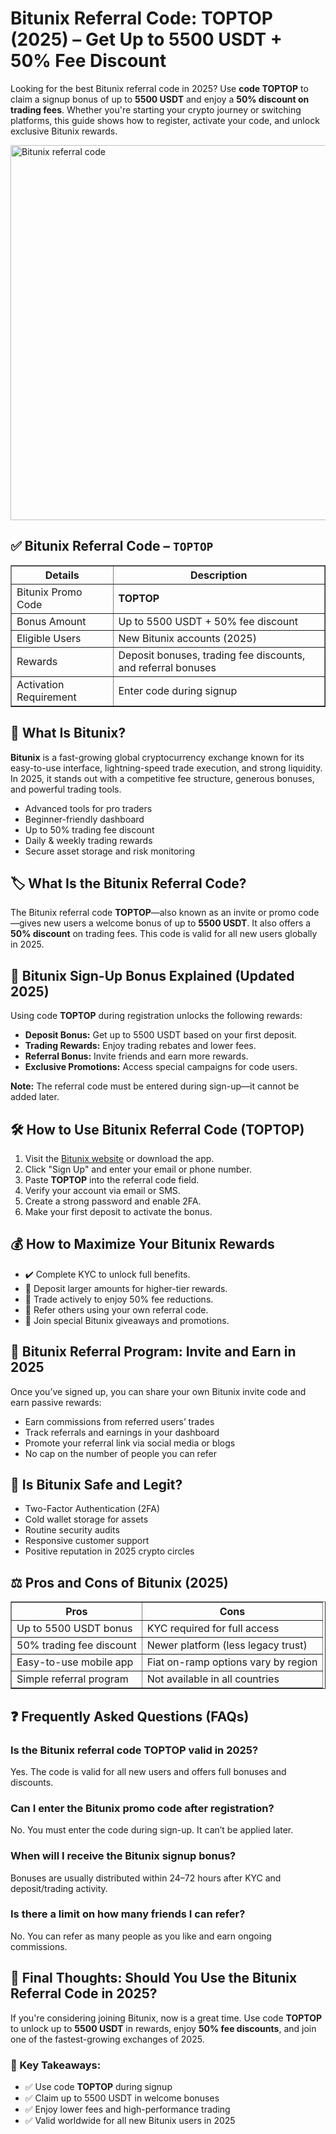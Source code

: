 <h1>Bitunix Referral Code: TOPTOP (2025) – Get Up to 5500 USDT + 50% Fee Discount</h1>
<p>Looking for the best Bitunix referral code in 2025? Use <strong>code TOPTOP</strong> to claim a signup bonus of up to <strong>5500 USDT</strong> and enjoy a <strong>50% discount on trading fees</strong>. Whether you're starting your crypto journey or switching platforms, this guide shows how to register, activate your code, and unlock exclusive Bitunix rewards.</p>

  <img src="https://images.mirror-media.xyz/publication-images/yT00vwOxwxYyN9EJo4Dyo.png" alt="Bitunix referral code" width="600">

<h2>✅ Bitunix Referral Code – <code>TOPTOP</code></h2>
<table border="1" cellpadding="10" cellspacing="0">
<thead>
<tr>
<th>Details</th>
<th>Description</th>
</tr>
</thead>
<tbody>
<tr>
<td>Bitunix Promo Code</td>
<td><strong>TOPTOP</strong></td>
</tr>
<tr>
<td>Bonus Amount</td>
<td>Up to 5500 USDT + 50% fee discount</td>
</tr>
<tr>
<td>Eligible Users</td>
<td>New Bitunix accounts (2025)</td>
</tr>
<tr>
<td>Rewards</td>
<td>Deposit bonuses, trading fee discounts, and referral bonuses</td>
</tr>
<tr>
<td>Activation Requirement</td>
<td>Enter code during signup</td>
</tr>
</tbody>
</table>
<h2>🚀 What Is Bitunix?</h2>
<p><strong>Bitunix</strong> is a fast-growing global cryptocurrency exchange known for its easy-to-use interface, lightning-speed trade execution, and strong liquidity. In 2025, it stands out with a competitive fee structure, generous bonuses, and powerful trading tools.</p>
<ul>
<li>Advanced tools for pro traders</li>
<li>Beginner-friendly dashboard</li>
<li>Up to 50% trading fee discount</li>
<li>Daily & weekly trading rewards</li>
<li>Secure asset storage and risk monitoring</li>
</ul>
<h2>🏷️ What Is the Bitunix Referral Code?</h2>
<p>The Bitunix referral code <strong>TOPTOP</strong>—also known as an invite or promo code—gives new users a welcome bonus of up to <strong>5500 USDT</strong>. It also offers a <strong>50% discount</strong> on trading fees. This code is valid for all new users globally in 2025.</p>
<h2>🎁 Bitunix Sign-Up Bonus Explained (Updated 2025)</h2>
<p>Using code <strong>TOPTOP</strong> during registration unlocks the following rewards:</p>
<ul>
<li><strong>Deposit Bonus:</strong> Get up to 5500 USDT based on your first deposit.</li>
<li><strong>Trading Rewards:</strong> Enjoy trading rebates and lower fees.</li>
<li><strong>Referral Bonus:</strong> Invite friends and earn more rewards.</li>
<li><strong>Exclusive Promotions:</strong> Access special campaigns for code users.</li>
</ul>
<p><strong>Note:</strong> The referral code must be entered during sign-up—it cannot be added later.</p>
<h2>🛠️ How to Use Bitunix Referral Code (TOPTOP)</h2>
<ol>
<li>Visit the <a href="https://www.bitunix.com/register?vipCode=TOPTOP" target="_blank" rel="noopener">Bitunix website</a> or download the app.</li>
<li>Click "Sign Up" and enter your email or phone number.</li>
<li>Paste <strong>TOPTOP</strong> into the referral code field.</li>
<li>Verify your account via email or SMS.</li>
<li>Create a strong password and enable 2FA.</li>
<li>Make your first deposit to activate the bonus.</li>
</ol>
<h2>💰 How to Maximize Your Bitunix Rewards</h2>
<ul>
<li>✔️ Complete KYC to unlock full benefits.</li>
<li>💸 Deposit larger amounts for higher-tier rewards.</li>
<li>🔁 Trade actively to enjoy 50% fee reductions.</li>
<li>🔗 Refer others using your own referral code.</li>
<li>🎉 Join special Bitunix giveaways and promotions.</li>
</ul>
<h2>🔗 Bitunix Referral Program: Invite and Earn in 2025</h2>
<p>Once you’ve signed up, you can share your own Bitunix invite code and earn passive rewards:</p>
<ul>
<li>Earn commissions from referred users’ trades</li>
<li>Track referrals and earnings in your dashboard</li>
<li>Promote your referral link via social media or blogs</li>
<li>No cap on the number of people you can refer</li>
</ul>
<h2>🔐 Is Bitunix Safe and Legit?</h2>
<ul>
<li>Two-Factor Authentication (2FA)</li>
<li>Cold wallet storage for assets</li>
<li>Routine security audits</li>
<li>Responsive customer support</li>
<li>Positive reputation in 2025 crypto circles</li>
</ul>
<h2>⚖️ Pros and Cons of Bitunix (2025)</h2>
<table border="1" cellpadding="10" cellspacing="0">
<thead>
<tr>
<th>Pros</th>
<th>Cons</th>
</tr>
</thead>
<tbody>
<tr>
<td>Up to 5500 USDT bonus</td>
<td>KYC required for full access</td>
</tr>
<tr>
<td>50% trading fee discount</td>
<td>Newer platform (less legacy trust)</td>
</tr>
<tr>
<td>Easy-to-use mobile app</td>
<td>Fiat on-ramp options vary by region</td>
</tr>
<tr>
<td>Simple referral program</td>
<td>Not available in all countries</td>
</tr>
</tbody>
</table>
<h2>❓ Frequently Asked Questions (FAQs)</h2>
<h3>Is the Bitunix referral code TOPTOP valid in 2025?</h3>
<p>Yes. The code is valid for all new users and offers full bonuses and discounts.</p>
<h3>Can I enter the Bitunix promo code after registration?</h3>
<p>No. You must enter the code during sign-up. It can’t be applied later.</p>
<h3>When will I receive the Bitunix signup bonus?</h3>
<p>Bonuses are usually distributed within 24–72 hours after KYC and deposit/trading activity.</p>
<h3>Is there a limit on how many friends I can refer?</h3>
<p>No. You can refer as many people as you like and earn ongoing commissions.</p>
<h2>🧠 Final Thoughts: Should You Use the Bitunix Referral Code in 2025?</h2>
<p>If you're considering joining Bitunix, now is a great time. Use code <strong>TOPTOP</strong> to unlock up to <strong>5500 USDT</strong> in rewards, enjoy <strong>50% fee discounts</strong>, and join one of the fastest-growing exchanges of 2025.</p>
<h3>🔑 Key Takeaways:</h3>
<ul>
<li>✅ Use code <strong>TOPTOP</strong> during signup</li>
<li>✅ Claim up to 5500 USDT in welcome bonuses</li>
<li>✅ Enjoy lower fees and high-performance trading</li>
<li>✅ Valid worldwide for all new Bitunix users in 2025</li>
</ul>
</body>
</html>
